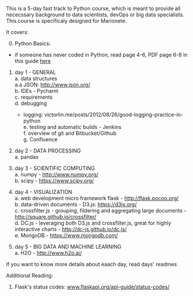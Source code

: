 This is a 5-day fast track to Python course, which is meant to provide all nececssary background to data scientists, devOps or big data specialists. This course is specificaly designed for Marionete.  

It covers:  
  
0. Python Basics:  
  * if someone has never coded in Python, read page 4-6, PDF page 6-8 in this guide [here](https://github.com/LxMLS/lxmls_guide/tree/master/guides)  

1. day 1 - GENERAL  
   a. data structures  
      a.a JSON: http://www.json.org/  
   b. IDEs - Pycharm  
   c. requirements  
   d. debugging  
      - logging: victorlin.me/posts/2012/08/26/good-logging-practice-in-python  
   e. testing and automatic builds - Jenkins  
   f. overview of git and Bitbucket/Github  
   g. Confluence  

2. day 2 - DATA PROCESSING  
   a. pandas  

3. day 3 - SCIENTIFIC COMPUTING  
   a. numpy - http://www.numpy.org/  
   b. scipy - https://www.scipy.org/  

4. day 4 - VISUALIZATION  
   a. web development micro framework flask - http://flask.pocoo.org/  
   b. data-driven documents - D3.js: https://d3js.org/  
   c. crossfilter.js - grouping, fildering and aggregating large documents - http://square.github.io/crossfilter/  
   d. DC.js - leveraging both D3.js and crossfilter.js, great for highly interactive charts - http://dc-js.github.io/dc.js/  
   e. MongoDB - https://www.mongodb.com/  

5. day 5 - BIG DATA AND MACHINE LEARNING  
   a. H2O - http://www.h2o.ai/  

If you want to know more details about eaach day, read days' readmes 

Additional Reading:  
1. Flask's status codes: www.flaskapi.org/api-guide/status-codes/ 